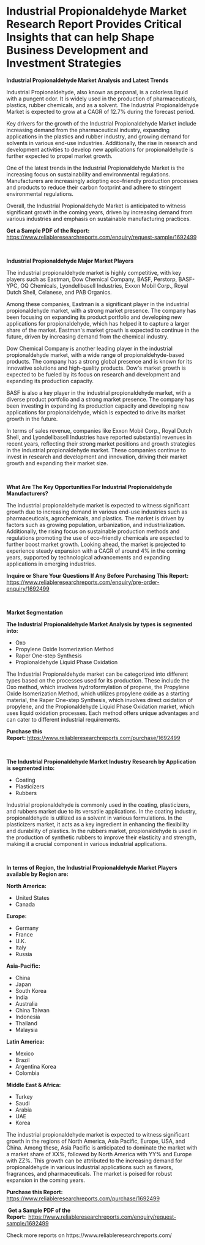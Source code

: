 <p><h1>Industrial Propionaldehyde Market Research Report Provides Critical Insights that can help Shape Business Development and Investment Strategies</h1></p><p><strong>Industrial Propionaldehyde Market Analysis and Latest Trends</strong></p>
<p><p>Industrial Propionaldehyde, also known as propanal, is a colorless liquid with a pungent odor. It is widely used in the production of pharmaceuticals, plastics, rubber chemicals, and as a solvent. The Industrial Propionaldehyde Market is expected to grow at a CAGR of 12.7% during the forecast period.</p><p>Key drivers for the growth of the Industrial Propionaldehyde Market include increasing demand from the pharmaceutical industry, expanding applications in the plastics and rubber industry, and growing demand for solvents in various end-use industries. Additionally, the rise in research and development activities to develop new applications for propionaldehyde is further expected to propel market growth.</p><p>One of the latest trends in the Industrial Propionaldehyde Market is the increasing focus on sustainability and environmental regulations. Manufacturers are increasingly adopting eco-friendly production processes and products to reduce their carbon footprint and adhere to stringent environmental regulations.</p><p>Overall, the Industrial Propionaldehyde Market is anticipated to witness significant growth in the coming years, driven by increasing demand from various industries and emphasis on sustainable manufacturing practices.</p></p>
<p><strong>Get a Sample PDF of the Report:&nbsp;</strong> <a href="https://www.reliableresearchreports.com/enquiry/request-sample/1692499">https://www.reliableresearchreports.com/enquiry/request-sample/1692499</a></p>
<p>&nbsp;</p>
<p><strong>Industrial Propionaldehyde Major Market Players</strong></p>
<p><p>The industrial propionaldehyde market is highly competitive, with key players such as Eastman, Dow Chemical Company, BASF, Perstorp, BASF-YPC, OQ Chemicals, Lyondellbasell Industries, Exxon Mobil Corp., Royal Dutch Shell, Celanese, and PAB Organics. </p><p>Among these companies, Eastman is a significant player in the industrial propionaldehyde market, with a strong market presence. The company has been focusing on expanding its product portfolio and developing new applications for propionaldehyde, which has helped it to capture a larger share of the market. Eastman's market growth is expected to continue in the future, driven by increasing demand from the chemical industry.</p><p>Dow Chemical Company is another leading player in the industrial propionaldehyde market, with a wide range of propionaldehyde-based products. The company has a strong global presence and is known for its innovative solutions and high-quality products. Dow's market growth is expected to be fueled by its focus on research and development and expanding its production capacity.</p><p>BASF is also a key player in the industrial propionaldehyde market, with a diverse product portfolio and a strong market presence. The company has been investing in expanding its production capacity and developing new applications for propionaldehyde, which is expected to drive its market growth in the future.</p><p>In terms of sales revenue, companies like Exxon Mobil Corp., Royal Dutch Shell, and Lyondellbasell Industries have reported substantial revenues in recent years, reflecting their strong market positions and growth strategies in the industrial propionaldehyde market. These companies continue to invest in research and development and innovation, driving their market growth and expanding their market size.</p></p>
<p>&nbsp;</p>
<p><strong>What Are The Key Opportunities For Industrial Propionaldehyde Manufacturers?</strong></p>
<p><p>The industrial propionaldehyde market is expected to witness significant growth due to increasing demand in various end-use industries such as pharmaceuticals, agrochemicals, and plastics. The market is driven by factors such as growing population, urbanization, and industrialization. Additionally, the rising focus on sustainable production methods and regulations promoting the use of eco-friendly chemicals are expected to further boost market growth. Looking ahead, the market is projected to experience steady expansion with a CAGR of around 4% in the coming years, supported by technological advancements and expanding applications in emerging industries.</p></p>
<p><strong>Inquire or Share Your Questions If Any Before Purchasing This Report:</strong> <a href="https://www.reliableresearchreports.com/enquiry/pre-order-enquiry/1692499">https://www.reliableresearchreports.com/enquiry/pre-order-enquiry/1692499</a></p>
<p>&nbsp;</p>
<p><strong>Market Segmentation</strong></p>
<p><strong>The Industrial Propionaldehyde Market Analysis by types is segmented into:</strong></p>
<p><ul><li>Oxo</li><li>Propylene Oxide Isomerization Method</li><li>Raper One-step Synthesis</li><li>Propionaldehyde Liquid Phase Oxidation</li></ul></p>
<p><p>The Industrial Propionaldehyde market can be categorized into different types based on the processes used for its production. These include the Oxo method, which involves hydroformylation of propene, the Propylene Oxide Isomerization Method, which utilizes propylene oxide as a starting material, the Raper One-step Synthesis, which involves direct oxidation of propylene, and the Propionaldehyde Liquid Phase Oxidation market, which uses liquid oxidation processes. Each method offers unique advantages and can cater to different industrial requirements.</p></p>
<p><strong>Purchase this Report:&nbsp;</strong><a href="https://www.reliableresearchreports.com/purchase/1692499">https://www.reliableresearchreports.com/purchase/1692499</a></p>
<p>&nbsp;</p>
<p><strong>The Industrial Propionaldehyde Market Industry Research by Application is segmented into:</strong></p>
<p><ul><li>Coating</li><li>Plasticizers</li><li>Rubbers</li></ul></p>
<p><p>Industrial propionaldehyde is commonly used in the coating, plasticizers, and rubbers market due to its versatile applications. In the coating industry, propionaldehyde is utilized as a solvent in various formulations. In the plasticizers market, it acts as a key ingredient in enhancing the flexibility and durability of plastics. In the rubbers market, propionaldehyde is used in the production of synthetic rubbers to improve their elasticity and strength, making it a crucial component in various industrial applications.</p></p>
<p>&nbsp;</p>
<p><strong>In terms of Region, the Industrial Propionaldehyde Market Players available by Region are:</strong></p>
<p>
    <p> <strong> North America: </strong>
        <ul>
            <li>United States</li>
            <li>Canada</li>
        </ul>
        </p> 
    <p> <strong> Europe: </strong>
        <ul>
            <li>Germany</li>
            <li>France</li>
            <li>U.K.</li>
            <li>Italy</li>
            <li>Russia</li>
        </ul>
        </p> 
    <p> <strong> Asia-Pacific: </strong>
        <ul>
            <li>China</li>
            <li>Japan</li>
            <li>South Korea</li>
            <li>India</li>
            <li>Australia</li>
            <li>China Taiwan</li>
            <li>Indonesia</li>
            <li>Thailand</li>
            <li>Malaysia</li>
        </ul>
        </p> 
    <p> <strong> Latin America: </strong>
        <ul>
            <li>Mexico</li>
            <li>Brazil</li>
            <li>Argentina Korea</li>
            <li>Colombia</li>
        </ul>
        </p> 
    <p> <strong> Middle East & Africa: </strong>
        <ul>
            <li>Turkey</li>
            <li>Saudi</li>
            <li>Arabia</li>
            <li>UAE</li>
            <li>Korea</li>
        </ul>
    </p>
    </p>
<p><p>The industrial propionaldehyde market is expected to witness significant growth in the regions of North America, Asia Pacific, Europe, USA, and China. Among these, Asia Pacific is anticipated to dominate the market with a market share of XX%, followed by North America with YY% and Europe with ZZ%. This growth can be attributed to the increasing demand for propionaldehyde in various industrial applications such as flavors, fragrances, and pharmaceuticals. The market is poised for robust expansion in the coming years.</p></p>
<p><strong>Purchase this Report: </strong><a href="https://www.reliableresearchreports.com/purchase/1692499">https://www.reliableresearchreports.com/purchase/1692499</a></p>
<p>&nbsp;<strong>Get a Sample PDF of the Report:&nbsp;&nbsp;</strong><a href="https://www.reliableresearchreports.com/enquiry/request-sample/1692499">https://www.reliableresearchreports.com/enquiry/request-sample/1692499</a></p>
<p><strong></strong></p>
<p>Check more reports on https://www.reliableresearchreports.com/</p>